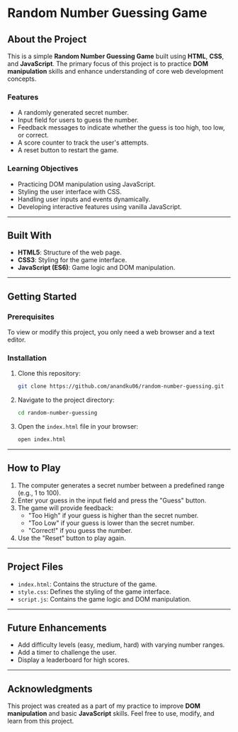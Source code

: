 # Random Number Guessing Game

## About the Project

This is a simple **Random Number Guessing Game** built using **HTML**, **CSS**, and **JavaScript**. The primary focus of this project is to practice **DOM manipulation** skills and enhance understanding of core web development concepts.

### Features
- A randomly generated secret number.
- Input field for users to guess the number.
- Feedback messages to indicate whether the guess is too high, too low, or correct.
- A score counter to track the user's attempts.
- A reset button to restart the game.

### Learning Objectives
- Practicing DOM manipulation using JavaScript.
- Styling the user interface with CSS.
- Handling user inputs and events dynamically.
- Developing interactive features using vanilla JavaScript.

---

## Built With
- **HTML5**: Structure of the web page.
- **CSS3**: Styling for the game interface.
- **JavaScript (ES6)**: Game logic and DOM manipulation.

---

## Getting Started

### Prerequisites
To view or modify this project, you only need a web browser and a text editor.

### Installation
1. Clone this repository:
   ```bash
   git clone https://github.com/anandku06/random-number-guessing.git
   ```
2. Navigate to the project directory:
   ```bash
   cd random-number-guessing
   ```
3. Open the `index.html` file in your browser:
   ```bash
   open index.html
   ```

---

## How to Play
1. The computer generates a secret number between a predefined range (e.g., 1 to 100).
2. Enter your guess in the input field and press the "Guess" button.
3. The game will provide feedback:
   - "Too High" if your guess is higher than the secret number.
   - "Too Low" if your guess is lower than the secret number.
   - "Correct!" if you guess the number.
4. Use the "Reset" button to play again.

---

## Project Files
- `index.html`: Contains the structure of the game.
- `style.css`: Defines the styling of the game interface.
- `script.js`: Contains the game logic and DOM manipulation.

---

## Future Enhancements
- Add difficulty levels (easy, medium, hard) with varying number ranges.
- Add a timer to challenge the user.
- Display a leaderboard for high scores.

---

## Acknowledgments
This project was created as a part of my practice to improve **DOM manipulation** and basic **JavaScript** skills. Feel free to use, modify, and learn from this project.
